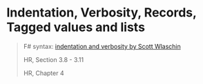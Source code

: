 # Indentation, Verbosity, Records, Tagged values and lists
> F# syntax: [indentation and verbosity by Scott Wlaschin](http://fsharpforfunandprofit.com/posts/fsharp-syntax/)
>
> HR, Section 3.8 - 3.11
>
> HR, Chapter 4

